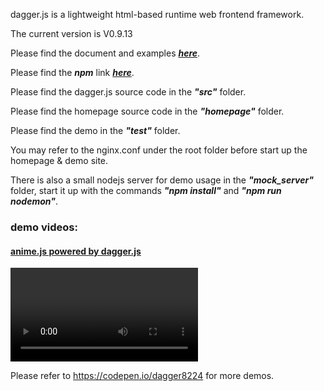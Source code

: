 dagger.js is a lightweight html-based runtime web frontend framework.

The current version is V0.9.13

Please find the document and examples ***[here](https://daggerjs.org)***.

Please find the ***npm*** link ***[here](https://www.npmjs.com/package/@peakman/dagger.js)***.

Please find the dagger.js source code in the ***"src"*** folder.

Please find the homepage source code in the ***"homepage"*** folder.

Please find the demo in the ***"test"*** folder.

You may refer to the nginx.conf under the root folder before start up the homepage & demo site.

There is also a small nodejs server for demo usage in the ***"mock_server"*** folder, start it up with the commands ***"npm install"*** and ***"npm run nodemon"***.

### demo videos:  

#### [anime.js powered by dagger.js](https://codepen.io/dagger8224/pen/eYMpzvB)
<video src="https://assets.codepen.io/5782383/anime_pc.mp4"></video>  

Please refer to https://codepen.io/dagger8224 for more demos.
